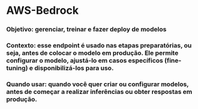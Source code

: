 # AWS-Bedrock

### Objetivo: gerenciar, treinar e fazer deploy de modelos
### Contexto: esse endpoint é usado nas etapas preparatórias, ou seja, antes de colocar o modelo em produção. Ele permite configurar o modelo, ajustá-lo em casos específicos (fine-tuning) e disponibilizá-los para uso.
### Quando usar: quando você quer criar ou configurar modelos, antes de começar a realizar inferências ou obter respostas em produção.

